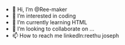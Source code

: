 - 👋 Hi, I’m @Ree-maker
- 👀 I’m interested in coding
- 🌱 I’m currently learning HTML
- 💞️ I’m looking to collaborate on ...
- 📫 How to reach me  linkedln:reethu joseph

<!---
Ree-maker/Ree-maker is a ✨ special ✨ repository because its `README.md` (this file) appears on your GitHub profile.
You can click the Preview link to take a look at your changes.
--->
